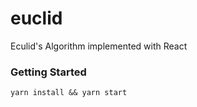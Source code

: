 # euclid
Eculid's Algorithm implemented with React


### Getting Started

```
yarn install && yarn start
```
